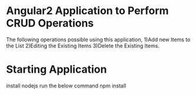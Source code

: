 # Angular2 Application to Perform CRUD Operations
The following operations possible using this application,
1)Add new Items to the List
2)Editing the Existing Items
3)Delete the Existing Items.

# Starting Application
install nodejs
run the below command
npm install
